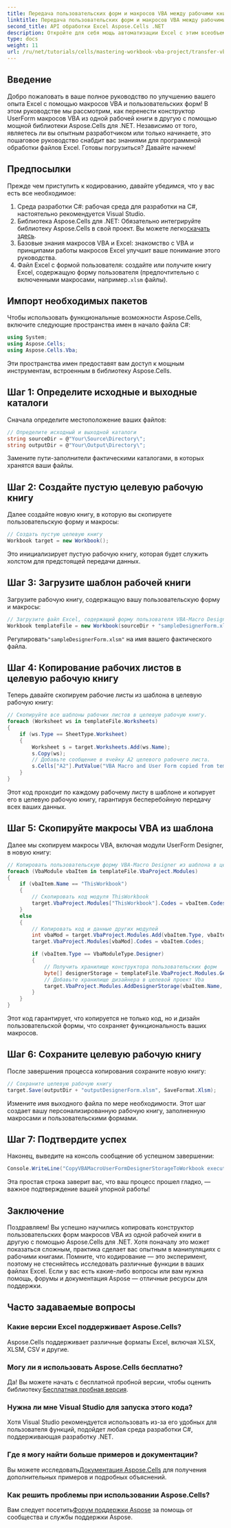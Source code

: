 ```yaml
---
title: Передача пользовательских форм и макросов VBA между рабочими книгами Excel
linktitle: Передача пользовательских форм и макросов VBA между рабочими книгами Excel
second_title: API обработки Excel Aspose.Cells .NET
description: Откройте для себя мощь автоматизации Excel с этим всеобъемлющим руководством по переносу пользовательских форм VBA и макросов между рабочими книгами с помощью Aspose.Cells для .NET. Идеально подходит как для новичков, так и для опытных разработчиков.
type: docs
weight: 11
url: /ru/net/tutorials/cells/mastering-workbook-vba-project/transfer-vba-user-form-and-macro/
---
```

## Введение

Добро пожаловать в ваше полное руководство по улучшению вашего опыта Excel с помощью макросов VBA и пользовательских форм! В этом руководстве мы рассмотрим, как перенести конструктор UserForm макросов VBA из одной рабочей книги в другую с помощью мощной библиотеки Aspose.Cells для .NET. Независимо от того, являетесь ли вы опытным разработчиком или только начинаете, это пошаговое руководство снабдит вас знаниями для программной обработки файлов Excel. Готовы погрузиться? Давайте начнем!

## Предпосылки
Прежде чем приступить к кодированию, давайте убедимся, что у вас есть все необходимое:

1. Среда разработки C#: рабочая среда для разработки на C#, настоятельно рекомендуется Visual Studio.
2.  Библиотека Aspose.Cells для .NET: Обязательно интегрируйте библиотеку Aspose.Cells в свой проект. Вы можете легко[скачать здесь](https://releases.aspose.com/cells/net/).
3. Базовые знания макросов VBA и Excel: знакомство с VBA и принципами работы макросов Excel улучшит ваше понимание этого руководства.
4. Файл Excel с формой пользователя: создайте или получите книгу Excel, содержащую форму пользователя (предпочтительно с включенными макросами, например`.xlsm` файлы).

## Импорт необходимых пакетов
Чтобы использовать функциональные возможности Aspose.Cells, включите следующие пространства имен в начало файла C#:

```csharp
using System;
using Aspose.Cells;
using Aspose.Cells.Vba;
```

Эти пространства имен предоставят вам доступ к мощным инструментам, встроенным в библиотеку Aspose.Cells.

## Шаг 1: Определите исходные и выходные каталоги
Сначала определите местоположение ваших файлов:

```csharp
// Определите исходный и выходной каталоги
string sourceDir = @"Your\Source\Directory\";
string outputDir = @"Your\Output\Directory\";
```

Замените пути-заполнители фактическими каталогами, в которых хранятся ваши файлы.

## Шаг 2: Создайте пустую целевую рабочую книгу
Далее создайте новую книгу, в которую вы скопируете пользовательскую форму и макросы:

```csharp
// Создать пустую целевую книгу
Workbook target = new Workbook();
```

Это инициализирует пустую рабочую книгу, которая будет служить холстом для предстоящей передачи данных.

## Шаг 3: Загрузите шаблон рабочей книги
Загрузите рабочую книгу, содержащую вашу пользовательскую форму и макросы:

```csharp
// Загрузите файл Excel, содержащий форму пользователя VBA-Macro Designer.
Workbook templateFile = new Workbook(sourceDir + "sampleDesignerForm.xlsm");
```

Регулировать`"sampleDesignerForm.xlsm"` на имя вашего фактического файла.

## Шаг 4: Копирование рабочих листов в целевую рабочую книгу
Теперь давайте скопируем рабочие листы из шаблона в целевую рабочую книгу:

```csharp
// Скопируйте все шаблоны рабочих листов в целевую рабочую книгу.
foreach (Worksheet ws in templateFile.Worksheets)
{
    if (ws.Type == SheetType.Worksheet)
    {
        Worksheet s = target.Worksheets.Add(ws.Name);
        s.Copy(ws);
        // Добавьте сообщение в ячейку A2 целевого рабочего листа.
        s.Cells["A2"].PutValue("VBA Macro and User Form copied from template to target.");
    }
}
```

Этот код проходит по каждому рабочему листу в шаблоне и копирует его в целевую рабочую книгу, гарантируя бесперебойную передачу всех ваших данных.

## Шаг 5: Скопируйте макросы VBA из шаблона
Далее мы скопируем макросы VBA, включая модули UserForm Designer, в новую книгу:

```csharp
// Копировать пользовательскую форму VBA-Macro Designer из шаблона в целевой объект
foreach (VbaModule vbaItem in templateFile.VbaProject.Modules)
{
    if (vbaItem.Name == "ThisWorkbook")
    {
        // Скопировать код модуля ThisWorkbook
        target.VbaProject.Modules["ThisWorkbook"].Codes = vbaItem.Codes;
    }
    else
    {
        // Копировать код и данные других модулей
        int vbaMod = target.VbaProject.Modules.Add(vbaItem.Type, vbaItem.Name);
        target.VbaProject.Modules[vbaMod].Codes = vbaItem.Codes;

        if (vbaItem.Type == VbaModuleType.Designer)
        {
            // Получить хранилище конструктора пользовательских форм
            byte[] designerStorage = templateFile.VbaProject.Modules.GetDesignerStorage(vbaItem.Name);
            // Добавьте хранилище дизайнера в целевой проект Vba
            target.VbaProject.Modules.AddDesignerStorage(vbaItem.Name, designerStorage);
        }
    }
}
```

Этот код гарантирует, что копируется не только код, но и дизайн пользовательской формы, что сохраняет функциональность ваших макросов.

## Шаг 6: Сохраните целевую рабочую книгу
После завершения процесса копирования сохраните новую книгу:

```csharp
// Сохраните целевую рабочую книгу
target.Save(outputDir + "outputDesignerForm.xlsm", SaveFormat.Xlsm);
```

Измените имя выходного файла по мере необходимости. Этот шаг создает вашу персонализированную рабочую книгу, заполненную макросами и пользовательскими формами.

## Шаг 7: Подтвердите успех
Наконец, выведите на консоль сообщение об успешном завершении:

```csharp
Console.WriteLine("CopyVBAMacroUserFormDesignerStorageToWorkbook executed successfully.\r\n");
```

Эта простая строка заверит вас, что ваш процесс прошел гладко, — важное подтверждение вашей упорной работы!

## Заключение
Поздравляем! Вы успешно научились копировать конструктор пользовательских форм макросов VBA из одной рабочей книги в другую с помощью Aspose.Cells для .NET. Хотя поначалу это может показаться сложным, практика сделает вас опытным в манипуляциях с рабочими книгами. Помните, что кодирование — это эксперимент, поэтому не стесняйтесь исследовать различные функции в ваших файлах Excel. Если у вас есть какие-либо вопросы или вам нужна помощь, форумы и документация Aspose — отличные ресурсы для поддержки.

## Часто задаваемые вопросы

### Какие версии Excel поддерживает Aspose.Cells?
Aspose.Cells поддерживает различные форматы Excel, включая XLSX, XLSM, CSV и другие.

### Могу ли я использовать Aspose.Cells бесплатно?
 Да! Вы можете начать с бесплатной пробной версии, чтобы оценить библиотеку:[Бесплатная пробная версия](https://releases.aspose.com/).

### Нужна ли мне Visual Studio для запуска этого кода?
Хотя Visual Studio рекомендуется использовать из-за его удобных для пользователя функций, подойдет любая среда разработки C#, поддерживающая разработку .NET.

### Где я могу найти больше примеров и документации?
 Вы можете исследовать[Документация Aspose.Cells](https://reference.aspose.com/cells/net/) для получения дополнительных примеров и подробных объяснений.

### Как решить проблемы при использовании Aspose.Cells?
 Вам следует посетить[Форум поддержки Aspose](https://forum.aspose.com/c/cells/9) за помощь от сообщества и службы поддержки Aspose.